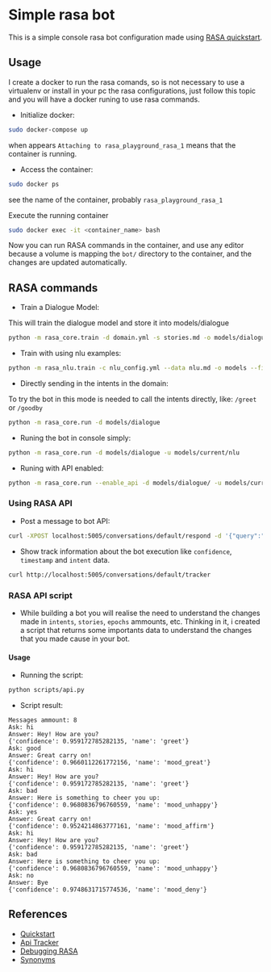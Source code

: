 # Simple rasa bot

This is a simple console rasa bot configuration made using [RASA quickstart](https://rasa.com/docs/core/quickstart/).

## Usage

I create a docker to run the rasa comands, so is not necessary to use
a virtualenv or install in your pc the rasa configurations, just follow
this topic and you will have a docker runing to use rasa commands.

* Initialize docker:

```sh
sudo docker-compose up
```

when appears `Attaching to rasa_playground_rasa_1` means that the container is running.

* Access the container:

```sh
sudo docker ps
```

see the name of the container, probably `rasa_playground_rasa_1`

Execute the running container

```sh
sudo docker exec -it <container_name> bash
```

Now you can run RASA commands in the container, and use any editor because
a volume is mapping the `bot/` directory to the container, and the changes
are updated automatically.

## RASA commands

* Train a Dialogue Model:

This will train the dialogue model and store it into models/dialogue

```sh
python -m rasa_core.train -d domain.yml -s stories.md -o models/dialogue
```

* Train with using nlu examples:

```sh
python -m rasa_nlu.train -c nlu_config.yml --data nlu.md -o models --fixed_model_name nlu --project current --verbose
```

* Directly sending in the intents in the domain:

To try the bot in this mode is needed to call the intents directly, like: `/greet` or `/goodby`

```sh
python -m rasa_core.run -d models/dialogue
```

* Runing the bot in console simply:

```sh
python -m rasa_core.run -d models/dialogue -u models/current/nlu
```

* Runing with API enabled:

```sh
python -m rasa_core.run --enable_api -d models/dialogue/ -u models/current/nlu/
```

### Using RASA API

* Post a message to bot API:

```sh
curl -XPOST localhost:5005/conversations/default/respond -d '{"query":"Hello"}'
```

* Show track information about the bot execution like `confidence`, `timestamp` and `intent` data.

```sh
curl http://localhost:5005/conversations/default/tracker
```

### RASA API script

* While building a bot you will realise the need to understand the changes 
made in `intents`, `stories`, `epochs` ammounts, etc. Thinking in it, i
created a script that returns some importants data to understand
the changes that you made cause in your bot.

#### Usage

* Running the script:

```sh
python scripts/api.py
```

* Script result:

```
Messages ammount: 8
Ask: hi
Answer: Hey! How are you?
{'confidence': 0.959172785282135, 'name': 'greet'}
Ask: good
Answer: Great carry on!
{'confidence': 0.9660112261772156, 'name': 'mood_great'}
Ask: hi
Answer: Hey! How are you?
{'confidence': 0.959172785282135, 'name': 'greet'}
Ask: bad
Answer: Here is something to cheer you up:
{'confidence': 0.9680836796760559, 'name': 'mood_unhappy'}
Ask: yes
Answer: Great carry on!
{'confidence': 0.9524214863777161, 'name': 'mood_affirm'}
Ask: hi
Answer: Hey! How are you?
{'confidence': 0.959172785282135, 'name': 'greet'}
Ask: bad
Answer: Here is something to cheer you up:
{'confidence': 0.9680836796760559, 'name': 'mood_unhappy'}
Ask: no
Answer: Bye
{'confidence': 0.9748631715774536, 'name': 'mood_deny'}
```

## References
* [Quickstart](https://rasa.com/docs/core/quickstart/)
* [Api Tracker](https://rasa.com/docs/core/api/tracker/)
* [Debugging RASA](https://rasa.com/docs/core/debugging/)
* [Synonyms](https://rasa.com/docs/nlu/0.13.6/dataformat/)
